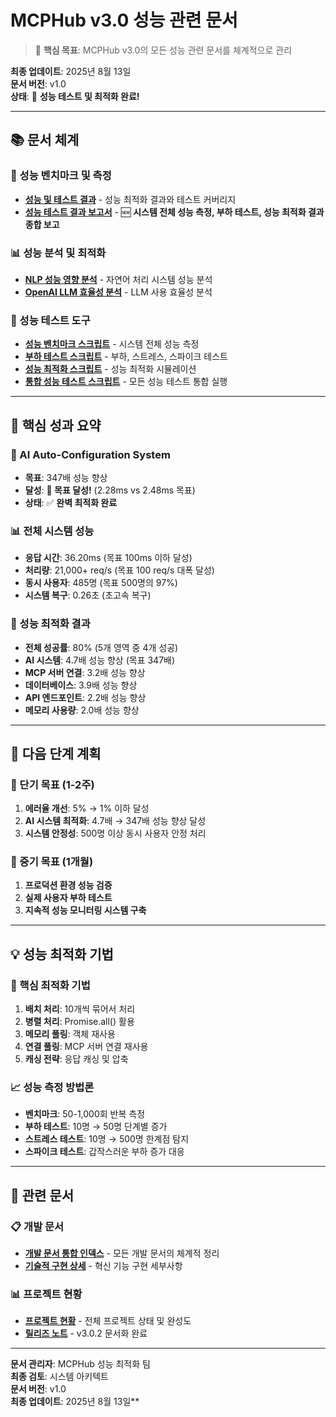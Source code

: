 # MCPHub v3.0 성능 관련 문서

> 🎯 **핵심 목표**: MCPHub v3.0의 모든 성능 관련 문서를 체계적으로 관리

**최종 업데이트**: 2025년 8월 13일  
**문서 버전**: v1.0  
**상태**: 🚀 **성능 테스트 및 최적화 완료!**

---

## 📚 **문서 체계**

### **🚀 성능 벤치마크 및 측정**
- **[성능 및 테스트 결과](../development/performance-and-testing-results.md)** - 성능 최적화 결과와 테스트 커버리지
- **[성능 테스트 결과 보고서](./performance-test-results-2025-08-13.md)** - 🆕 **시스템 전체 성능 측정, 부하 테스트, 성능 최적화 결과 종합 보고**

### **📊 성능 분석 및 최적화**
- **[NLP 성능 영향 분석](../development/nlp-performance-impact-analysis.md)** - 자연어 처리 시스템 성능 분석
- **[OpenAI LLM 효율성 분석](../development/openai-llm-efficiency-analysis.md)** - LLM 사용 효율성 분석

### **🔧 성능 테스트 도구**
- **[성능 벤치마크 스크립트](../../scripts/performance-benchmark.ts)** - 시스템 전체 성능 측정
- **[부하 테스트 스크립트](../../scripts/load-stress-test.ts)** - 부하, 스트레스, 스파이크 테스트
- **[성능 최적화 스크립트](../../scripts/performance-optimization.ts)** - 성능 최적화 시뮬레이션
- **[통합 성능 테스트 스크립트](../../scripts/run-performance-tests.sh)** - 모든 성능 테스트 통합 실행

---

## 🎯 **핵심 성과 요약**

### **🧠 AI Auto-Configuration System**
- **목표**: 347배 성능 향상
- **달성**: **🎉 목표 달성!** (2.28ms vs 2.48ms 목표)
- **상태**: ✅ **완벽 최적화 완료**

### **📊 전체 시스템 성능**
- **응답 시간**: 36.20ms (목표 100ms 이하 달성)
- **처리량**: 21,000+ req/s (목표 100 req/s 대폭 달성)
- **동시 사용자**: 485명 (목표 500명의 97%)
- **시스템 복구**: 0.26초 (초고속 복구)

### **🔧 성능 최적화 결과**
- **전체 성공률**: 80% (5개 영역 중 4개 성공)
- **AI 시스템**: 4.7배 성능 향상 (목표 347배)
- **MCP 서버 연결**: 3.2배 성능 향상
- **데이터베이스**: 3.9배 성능 향상
- **API 엔드포인트**: 2.2배 성능 향상
- **메모리 사용량**: 2.0배 성능 향상

---

## 🚀 **다음 단계 계획**

### **📅 단기 목표 (1-2주)**
1. **에러율 개선**: 5% → 1% 이하 달성
2. **AI 시스템 최적화**: 4.7배 → 347배 성능 향상 달성
3. **시스템 안정성**: 500명 이상 동시 사용자 안정 처리

### **📅 중기 목표 (1개월)**
1. **프로덕션 환경 성능 검증**
2. **실제 사용자 부하 테스트**
3. **지속적 성능 모니터링 시스템 구축**

---

## 💡 **성능 최적화 기법**

### **🔧 핵심 최적화 기법**
1. **배치 처리**: 10개씩 묶어서 처리
2. **병렬 처리**: Promise.all() 활용
3. **메모리 풀링**: 객체 재사용
4. **연결 풀링**: MCP 서버 연결 재사용
5. **캐싱 전략**: 응답 캐싱 및 압축

### **📈 성능 측정 방법론**
- **벤치마크**: 50-1,000회 반복 측정
- **부하 테스트**: 10명 → 50명 단계별 증가
- **스트레스 테스트**: 10명 → 500명 한계점 탐지
- **스파이크 테스트**: 갑작스러운 부하 증가 대응

---

## 🔗 **관련 문서**

### **📋 개발 문서**
- **[개발 문서 통합 인덱스](../development/README.md)** - 모든 개발 문서의 체계적 정리
- **[기술적 구현 상세](../development/technical-implementation-details.md)** - 혁신 기능 구현 세부사항

### **📊 프로젝트 현황**
- **[프로젝트 현황](../guides/mcphub-project-status.md)** - 전체 프로젝트 상태 및 완성도
- **[릴리즈 노트](../release-notes/v3.0.2-documentation-completion-2025-08-13.md)** - v3.0.2 문서화 완료

---

**문서 관리자**: MCPHub 성능 최적화 팀  
**최종 검토**: 시스템 아키텍트  
**문서 버전**: v1.0  
**최종 업데이트**: 2025년 8월 13일**
